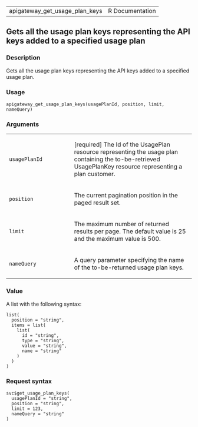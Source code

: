 <table style="width: 100%;">
<tbody>
<tr class="odd">
<td>apigateway_get_usage_plan_keys</td>
<td style="text-align: right;">R Documentation</td>
</tr>
</tbody>
</table>

## Gets all the usage plan keys representing the API keys added to a specified usage plan

### Description

Gets all the usage plan keys representing the API keys added to a
specified usage plan.

### Usage

    apigateway_get_usage_plan_keys(usagePlanId, position, limit, nameQuery)

### Arguments

<table>
<colgroup>
<col style="width: 35%" />
<col style="width: 65%" />
</colgroup>
<tbody>
<tr class="odd">
<td><code
id="apigateway_get_usage_plan_keys_:_usagePlanId">usagePlanId</code></td>
<td><p>[required] The Id of the UsagePlan resource representing the
usage plan containing the to-be-retrieved UsagePlanKey resource
representing a plan customer.</p></td>
</tr>
<tr class="even">
<td><code
id="apigateway_get_usage_plan_keys_:_position">position</code></td>
<td><p>The current pagination position in the paged result set.</p></td>
</tr>
<tr class="odd">
<td><code id="apigateway_get_usage_plan_keys_:_limit">limit</code></td>
<td><p>The maximum number of returned results per page. The default
value is 25 and the maximum value is 500.</p></td>
</tr>
<tr class="even">
<td><code
id="apigateway_get_usage_plan_keys_:_nameQuery">nameQuery</code></td>
<td><p>A query parameter specifying the name of the to-be-returned usage
plan keys.</p></td>
</tr>
</tbody>
</table>

### Value

A list with the following syntax:

    list(
      position = "string",
      items = list(
        list(
          id = "string",
          type = "string",
          value = "string",
          name = "string"
        )
      )
    )

### Request syntax

    svc$get_usage_plan_keys(
      usagePlanId = "string",
      position = "string",
      limit = 123,
      nameQuery = "string"
    )
